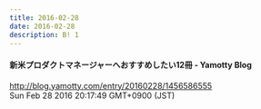 ```yaml
---
title: 2016-02-28
date: 2016-02-28
description: B! 1
---
```


#### 新米プロダクトマネージャーへおすすめしたい12冊 - Yamotty Blog
http://blog.yamotty.com/entry/20160228/1456586555<br>
Sun Feb 28 2016 20:17:49 GMT+0900 (JST)<br>


